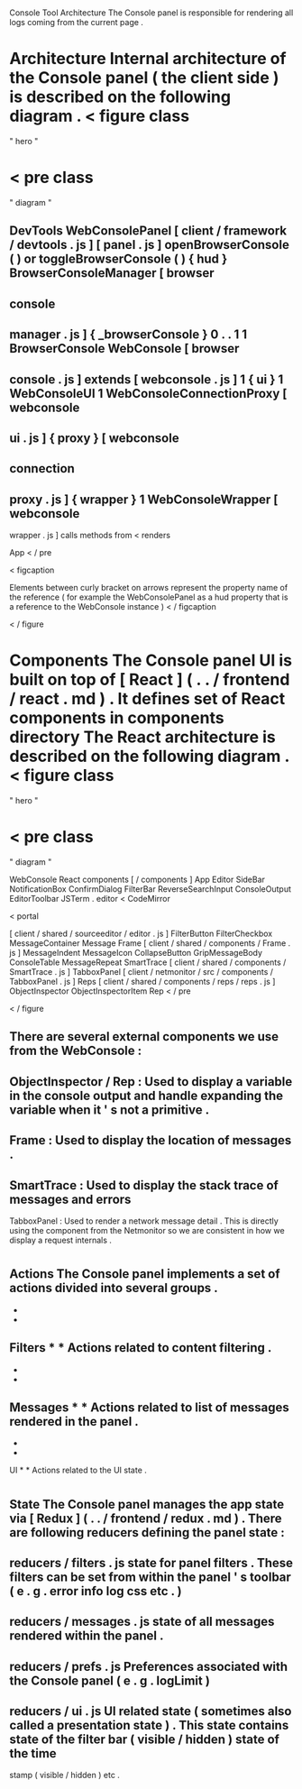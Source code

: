 #
Console
Tool
Architecture
The
Console
panel
is
responsible
for
rendering
all
logs
coming
from
the
current
page
.
#
#
Architecture
Internal
architecture
of
the
Console
panel
(
the
client
side
)
is
described
on
the
following
diagram
.
<
figure
class
=
"
hero
"
>
<
pre
class
=
"
diagram
"
>
DevTools
WebConsolePanel
[
client
/
framework
/
devtools
.
js
]
[
panel
.
js
]
openBrowserConsole
(
)
or
toggleBrowserConsole
(
)
{
hud
}
BrowserConsoleManager
[
browser
-
console
-
manager
.
js
]
{
_browserConsole
}
0
.
.
1
1
BrowserConsole
WebConsole
[
browser
-
console
.
js
]
extends
[
webconsole
.
js
]
1
{
ui
}
1
WebConsoleUI
1
WebConsoleConnectionProxy
[
webconsole
-
ui
.
js
]
{
proxy
}
[
webconsole
-
connection
-
proxy
.
js
]
{
wrapper
}
1
WebConsoleWrapper
[
webconsole
-
wrapper
.
js
]
calls
methods
from
<
renders
>
App
<
/
pre
>
<
figcaption
>
Elements
between
curly
bracket
on
arrows
represent
the
property
name
of
the
reference
(
for
example
the
WebConsolePanel
as
a
hud
property
that
is
a
reference
to
the
WebConsole
instance
)
<
/
figcaption
>
<
/
figure
>
#
#
Components
The
Console
panel
UI
is
built
on
top
of
[
React
]
(
.
.
/
frontend
/
react
.
md
)
.
It
defines
set
of
React
components
in
components
directory
The
React
architecture
is
described
on
the
following
diagram
.
<
figure
class
=
"
hero
"
>
<
pre
class
=
"
diagram
"
>
WebConsole
React
components
[
/
components
]
App
Editor
SideBar
NotificationBox
ConfirmDialog
FilterBar
ReverseSearchInput
ConsoleOutput
EditorToolbar
JSTerm
.
editor
<
CodeMirror
>
<
portal
>
[
client
/
shared
/
sourceeditor
/
editor
.
js
]
FilterButton
FilterCheckbox
MessageContainer
Message
Frame
[
client
/
shared
/
components
/
Frame
.
js
]
MessageIndent
MessageIcon
CollapseButton
GripMessageBody
ConsoleTable
MessageRepeat
SmartTrace
[
client
/
shared
/
components
/
SmartTrace
.
js
]
TabboxPanel
[
client
/
netmonitor
/
src
/
components
/
TabboxPanel
.
js
]
Reps
[
client
/
shared
/
components
/
reps
/
reps
.
js
]
ObjectInspector
ObjectInspectorItem
Rep
<
/
pre
>
<
/
figure
>
There
are
several
external
components
we
use
from
the
WebConsole
:
-
ObjectInspector
/
Rep
:
Used
to
display
a
variable
in
the
console
output
and
handle
expanding
the
variable
when
it
'
s
not
a
primitive
.
-
Frame
:
Used
to
display
the
location
of
messages
.
-
SmartTrace
:
Used
to
display
the
stack
trace
of
messages
and
errors
-
TabboxPanel
:
Used
to
render
a
network
message
detail
.
This
is
directly
using
the
component
from
the
Netmonitor
so
we
are
consistent
in
how
we
display
a
request
internals
.
#
#
Actions
The
Console
panel
implements
a
set
of
actions
divided
into
several
groups
.
-
*
*
Filters
*
*
Actions
related
to
content
filtering
.
-
*
*
Messages
*
*
Actions
related
to
list
of
messages
rendered
in
the
panel
.
-
*
*
UI
*
*
Actions
related
to
the
UI
state
.
#
#
#
State
The
Console
panel
manages
the
app
state
via
[
Redux
]
(
.
.
/
frontend
/
redux
.
md
)
.
There
are
following
reducers
defining
the
panel
state
:
-
reducers
/
filters
.
js
state
for
panel
filters
.
These
filters
can
be
set
from
within
the
panel
'
s
toolbar
(
e
.
g
.
error
info
log
css
etc
.
)
-
reducers
/
messages
.
js
state
of
all
messages
rendered
within
the
panel
.
-
reducers
/
prefs
.
js
Preferences
associated
with
the
Console
panel
(
e
.
g
.
logLimit
)
-
reducers
/
ui
.
js
UI
related
state
(
sometimes
also
called
a
presentation
state
)
.
This
state
contains
state
of
the
filter
bar
(
visible
/
hidden
)
state
of
the
time
-
stamp
(
visible
/
hidden
)
etc
.
